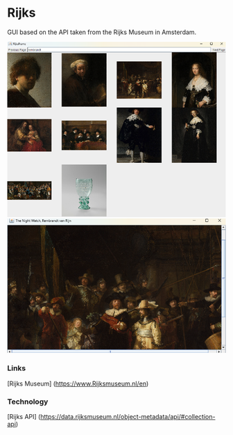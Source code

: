 # Rijks

GUI based on the API taken from the Rijks Museum in Amsterdam.

![RijksCollection](screenshots/RijksCollection.png) 
![EnlargedImage](screenshots/EnlargedImage.png)

### Links 
[Rijks Museum] (https://www.Rijksmuseum.nl/en)


### Technology
[Rijks API] (https://data.rijksmuseum.nl/object-metadata/api/#collection-api)

